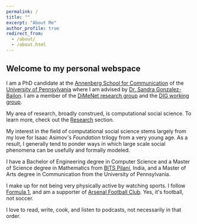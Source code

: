 ```yaml
---
permalink: /
title: ""
excerpt: "About Me"
author_profile: true
redirect_from: 
  - /about/
  - /about.html
---
```

## Welcome to my personal webspace

I am a PhD candidate at the [Annenberg School for Communication](https://www.asc.upenn.edu) of the [University of Pennsylvania](http://www.upenn.edu) where I am advised by [Dr. Sandra Gonzalez-Bailon](https://www.asc.upenn.edu/node/648). I am a member of the [DiMeNet research group](http://dimenet.asc.upenn.edu/") and the [DIG working group](https://www.asc.upenn.edu/research/working-groups/democracy-information-group).

My area of research, broadly construed, is computational social science. To learn more, check out the [Research](./research) section.

My interest in the field of computational social science stems largely from my love for Isaac Asimov's *Foundation* trilogy from a very young age. As a result, I generally tend to ponder ways in which large scale social phenomena can be usefully and formally modeled.

I have a Bachelor of Engineering degree in Computer Science and a Master of Science degree in Mathematics from [BITS Pilani](https://www.bits-pilani.ac.in/), India, and a Master of Arts degree in Communication from the University of Pennsylvania.

I make up for not being very physically active by watching sports. I follow  [Formula 1](http://formula1.com/), and am a supporter of [Arsenal Football Club](https://www.arsenal.com/). Yes, it's football, not soccer.

I love to read, write, cook, and listen to podcasts, not necessarily in that order.
<!--stackedit_data:
eyJoaXN0b3J5IjpbLTc0MTI4NDg5MSwtMTQyMDUxNDAzNywtMz
AyMzM4NzQzLDg3MTE3Nzk0NCwtMjAyOTg3OTYzOSwtNzIyNTc4
Nzc5LC0yMDI5ODc5NjM5XX0=
-->